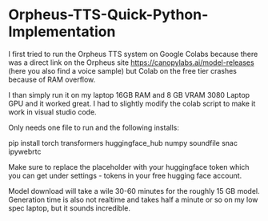 # Orpheus-TTS-Quick-Python-Implementation
I first tried to run the Orpheus TTS system on Google Colabs because there was a direct link on the Orpheus site https://canopylabs.ai/model-releases (here you also find a voice sample) but Colab on the free tier crashes because of RAM overflow.

I than simply run it on my laptop 16GB RAM and 8 GB VRAM 3080 Laptop GPU and it worked great. I had to slightly modify the colab script to make it work in visual studio code. 

Only needs one file to run and the following installs:

pip install torch transformers huggingface_hub numpy soundfile snac ipywebrtc


Make sure to replace the placeholder with your huggingface token which you can get under settings - tokens in your free hugging face account.

Model download will take a wile 30-60 minutes for the roughly 15 GB model.
Generation time is also not realtime and takes half a minute or so on my low spec laptop, but it sounds incredible.





